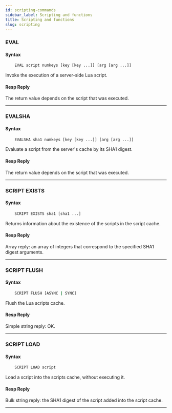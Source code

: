 ```yaml
---
id: scripting-commands
sidebar_label: Scripting and functions
title: Scripting and functions
slug: scripting
---
```


### EVAL

#### Syntax

```bash
    EVAL script numkeys [key [key ...]] [arg [arg ...]]
```

Invoke the execution of a server-side Lua script.

#### Resp Reply

The return value depends on the script that was executed.

---

### EVALSHA

#### Syntax

```bash
    EVALSHA sha1 numkeys [key [key ...]] [arg [arg ...]]
```

Evaluate a script from the server's cache by its SHA1 digest.

#### Resp Reply

The return value depends on the script that was executed.

---

### SCRIPT EXISTS

#### Syntax

```bash
    SCRIPT EXISTS sha1 [sha1 ...]
```

Returns information about the existence of the scripts in the script cache.

#### Resp Reply

Array reply: an array of integers that correspond to the specified SHA1 digest arguments.

---

### SCRIPT FLUSH

#### Syntax

```bash
    SCRIPT FLUSH [ASYNC | SYNC]
```

Flush the Lua scripts cache.

#### Resp Reply

Simple string reply: OK.

---

### SCRIPT LOAD

#### Syntax

```bash
    SCRIPT LOAD script
```

Load a script into the scripts cache, without executing it.

#### Resp Reply

Bulk string reply: the SHA1 digest of the script added into the script cache.

---
